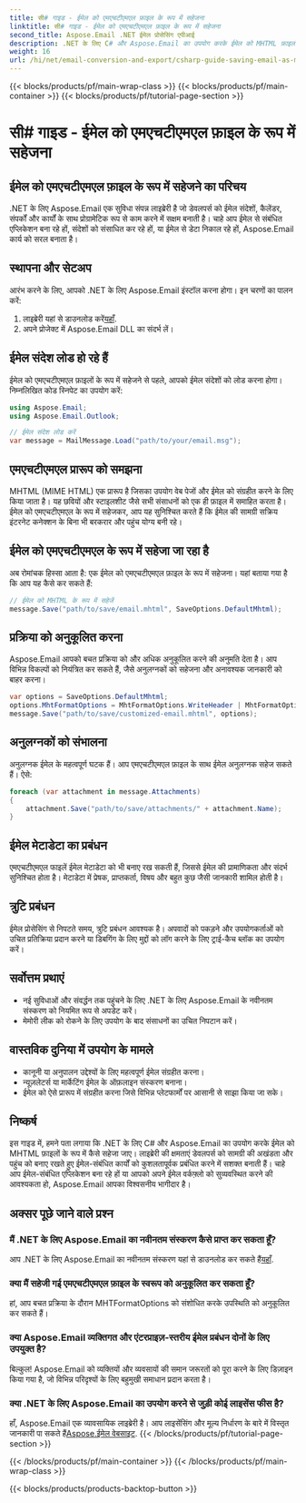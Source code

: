 ```yaml
---
title: सी# गाइड - ईमेल को एमएचटीएमएल फ़ाइल के रूप में सहेजना
linktitle: सी# गाइड - ईमेल को एमएचटीएमएल फ़ाइल के रूप में सहेजना
second_title: Aspose.Email .NET ईमेल प्रोसेसिंग एपीआई
description: .NET के लिए C# और Aspose.Email का उपयोग करके ईमेल को MHTML फ़ाइलों के रूप में सहेजना सीखें। कोड उदाहरणों और अक्सर पूछे जाने वाले प्रश्नों के साथ चरण-दर-चरण मार्गदर्शिका।
weight: 16
url: /hi/net/email-conversion-and-export/csharp-guide-saving-email-as-mhtml-file/
---
```


{{< blocks/products/pf/main-wrap-class >}}
{{< blocks/products/pf/main-container >}}
{{< blocks/products/pf/tutorial-page-section >}}

# सी# गाइड - ईमेल को एमएचटीएमएल फ़ाइल के रूप में सहेजना


## ईमेल को एमएचटीएमएल फ़ाइल के रूप में सहेजने का परिचय

.NET के लिए Aspose.Email एक सुविधा संपन्न लाइब्रेरी है जो डेवलपर्स को ईमेल संदेशों, कैलेंडर, संपर्कों और कार्यों के साथ प्रोग्रामेटिक रूप से काम करने में सक्षम बनाती है। चाहे आप ईमेल से संबंधित एप्लिकेशन बना रहे हों, संदेशों को संसाधित कर रहे हों, या ईमेल से डेटा निकाल रहे हों, Aspose.Email कार्य को सरल बनाता है।

## स्थापना और सेटअप

आरंभ करने के लिए, आपको .NET के लिए Aspose.Email इंस्टॉल करना होगा। इन चरणों का पालन करें:

1.  लाइब्रेरी यहां से डाउनलोड करें[यहाँ](https://releases.aspose.com/email/net).
2. अपने प्रोजेक्ट में Aspose.Email DLL का संदर्भ लें।

## ईमेल संदेश लोड हो रहे हैं

ईमेल को एमएचटीएमएल फ़ाइलों के रूप में सहेजने से पहले, आपको ईमेल संदेशों को लोड करना होगा। निम्नलिखित कोड स्निपेट का उपयोग करें:

```csharp
using Aspose.Email;
using Aspose.Email.Outlook;

// ईमेल संदेश लोड करें
var message = MailMessage.Load("path/to/your/email.msg");
```

## एमएचटीएमएल प्रारूप को समझना

MHTML (MIME HTML) एक प्रारूप है जिसका उपयोग वेब पेजों और ईमेल को संग्रहीत करने के लिए किया जाता है। यह छवियों और स्टाइलशीट जैसे सभी संसाधनों को एक ही फ़ाइल में समाहित करता है। ईमेल को एमएचटीएमएल के रूप में सहेजकर, आप यह सुनिश्चित करते हैं कि ईमेल की सामग्री सक्रिय इंटरनेट कनेक्शन के बिना भी बरकरार और पहुंच योग्य बनी रहे।

## ईमेल को एमएचटीएमएल के रूप में सहेजा जा रहा है

अब रोमांचक हिस्सा आता है: एक ईमेल को एमएचटीएमएल फ़ाइल के रूप में सहेजना। यहां बताया गया है कि आप यह कैसे कर सकते हैं:

```csharp
// ईमेल को MHTML के रूप में सहेजें
message.Save("path/to/save/email.mhtml", SaveOptions.DefaultMhtml);
```

## प्रक्रिया को अनुकूलित करना

Aspose.Email आपको बचत प्रक्रिया को और अधिक अनुकूलित करने की अनुमति देता है। आप विभिन्न विकल्पों को नियंत्रित कर सकते हैं, जैसे अनुलग्नकों को सहेजना और अनावश्यक जानकारी को बाहर करना।

```csharp
var options = SaveOptions.DefaultMhtml;
options.MhtFormatOptions = MhtFormatOptions.WriteHeader | MhtFormatOptions.HideExtraPrintHeader;
message.Save("path/to/save/customized-email.mhtml", options);
```

## अनुलग्नकों को संभालना

अनुलग्नक ईमेल के महत्वपूर्ण घटक हैं। आप एमएचटीएमएल फ़ाइल के साथ ईमेल अनुलग्नक सहेज सकते हैं। ऐसे:

```csharp
foreach (var attachment in message.Attachments)
{
    attachment.Save("path/to/save/attachments/" + attachment.Name);
}
```

## ईमेल मेटाडेटा का प्रबंधन

एमएचटीएमएल फाइलें ईमेल मेटाडेटा को भी बनाए रख सकती हैं, जिससे ईमेल की प्रामाणिकता और संदर्भ सुनिश्चित होता है। मेटाडेटा में प्रेषक, प्राप्तकर्ता, विषय और बहुत कुछ जैसी जानकारी शामिल होती है।

## त्रुटि प्रबंधन

ईमेल प्रोसेसिंग से निपटते समय, त्रुटि प्रबंधन आवश्यक है। अपवादों को पकड़ने और उपयोगकर्ताओं को उचित प्रतिक्रिया प्रदान करने या डिबगिंग के लिए मुद्दों को लॉग करने के लिए ट्राई-कैच ब्लॉक का उपयोग करें।

## सर्वोत्तम प्रथाएं

- नई सुविधाओं और संवर्द्धन तक पहुंचने के लिए .NET के लिए Aspose.Email के नवीनतम संस्करण को नियमित रूप से अपडेट करें।
- मेमोरी लीक को रोकने के लिए उपयोग के बाद संसाधनों का उचित निपटान करें।

## वास्तविक दुनिया में उपयोग के मामले

- कानूनी या अनुपालन उद्देश्यों के लिए महत्वपूर्ण ईमेल संग्रहीत करना।
- न्यूज़लेटर्स या मार्केटिंग ईमेल के ऑफ़लाइन संस्करण बनाना।
- ईमेल को ऐसे प्रारूप में संग्रहीत करना जिसे विभिन्न प्लेटफार्मों पर आसानी से साझा किया जा सके।

## निष्कर्ष

इस गाइड में, हमने पता लगाया कि .NET के लिए C# और Aspose.Email का उपयोग करके ईमेल को MHTML फ़ाइलों के रूप में कैसे सहेजा जाए। लाइब्रेरी की क्षमताएं डेवलपर्स को सामग्री की अखंडता और पहुंच को बनाए रखते हुए ईमेल-संबंधित कार्यों को कुशलतापूर्वक प्रबंधित करने में सशक्त बनाती हैं। चाहे आप ईमेल-संबंधित एप्लिकेशन बना रहे हों या आपको अपने ईमेल वर्कफ़्लो को सुव्यवस्थित करने की आवश्यकता हो, Aspose.Email आपका विश्वसनीय भागीदार है।

## अक्सर पूछे जाने वाले प्रश्न

### मैं .NET के लिए Aspose.Email का नवीनतम संस्करण कैसे प्राप्त कर सकता हूँ?

 आप .NET के लिए Aspose.Email का नवीनतम संस्करण यहां से डाउनलोड कर सकते हैं[यहाँ](https://releases.aspose.com/email/net).

### क्या मैं सहेजी गई एमएचटीएमएल फ़ाइल के स्वरूप को अनुकूलित कर सकता हूँ?

हां, आप बचत प्रक्रिया के दौरान MHTFormatOptions को संशोधित करके उपस्थिति को अनुकूलित कर सकते हैं।

### क्या Aspose.Email व्यक्तिगत और एंटरप्राइज़-स्तरीय ईमेल प्रबंधन दोनों के लिए उपयुक्त है?

बिल्कुल! Aspose.Email को व्यक्तियों और व्यवसायों की समान जरूरतों को पूरा करने के लिए डिज़ाइन किया गया है, जो विभिन्न परिदृश्यों के लिए बहुमुखी समाधान प्रदान करता है।

### क्या .NET के लिए Aspose.Email का उपयोग करने से जुड़ी कोई लाइसेंस फीस है?

हाँ, Aspose.Email एक व्यावसायिक लाइब्रेरी है। आप लाइसेंसिंग और मूल्य निर्धारण के बारे में विस्तृत जानकारी पा सकते हैं[Aspose.ईमेल वेबसाइट](https://www.aspose.com/purchase/default.aspx).
{{< /blocks/products/pf/tutorial-page-section >}}

{{< /blocks/products/pf/main-container >}}
{{< /blocks/products/pf/main-wrap-class >}}

{{< blocks/products/products-backtop-button >}}
